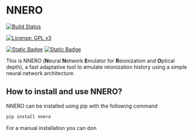 # NNERO

[![Build Status](https://github.com/gaetanfacchinetti/NNERO/actions/workflows/python-package.yml/badge.svg?branch=torch)](https://github.com/gaetanfacchinetti/NNERO/actions/workflows/CI.yml?query=branch%3Atorch)

[![License: GPL v3](https://img.shields.io/badge/license-GPLv3-green.svg)](https://www.gnu.org/licenses/gpl-3.0)

[![Static Badge](https://img.shields.io/badge/physics-cosmology-darkblue)](https://en.wikipedia.org/wiki/Cosmology)
[![Static Badge](https://img.shields.io/badge/physics-21cm-yellow)](https://en.wikipedia.org/wiki/Hydrogen_line)

This is NNERO (**N**eural **N**etwork **E**mulator for **R**eionization and **O**ptical depth), a fast adaptative tool to emulate reionization history using a simple neural network architecture. 

## How to install and use NNERO?

NNERO can be installed using pip with the following command
```bash
pip install nnero
```
For a manual installation you can don